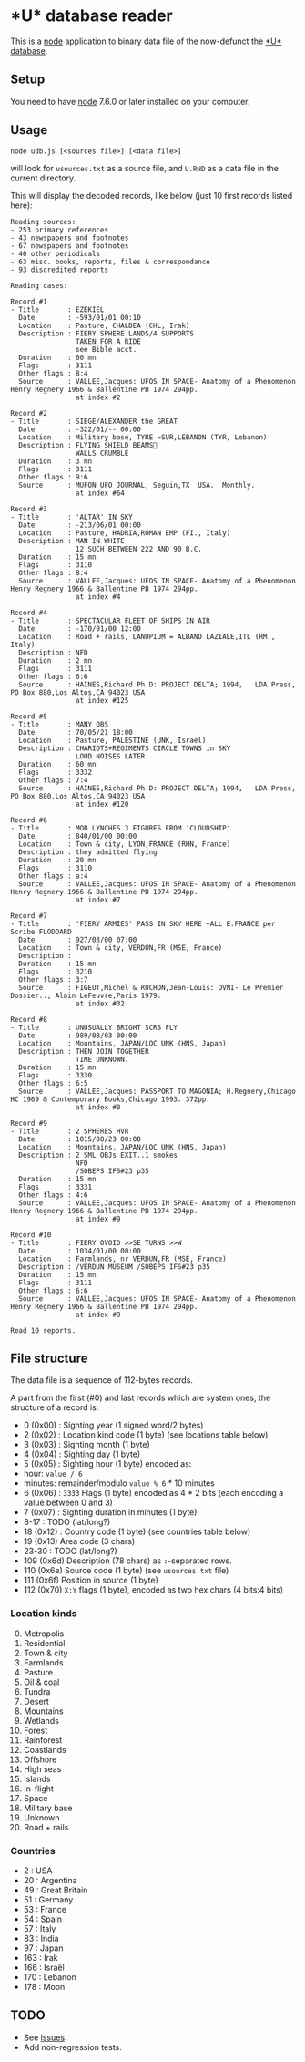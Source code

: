 # \*U* database reader

This is a [node](https://nodejs.org) application to binary data file of the now-defunct the [\*U* database](http://web.archive.org/web/20060701162044/http://www.larryhatch.net/).

## Setup

You need to have [node](https://nodejs.org) 7.6.0 or later installed on your computer.

## Usage

    node udb.js [<sources file>] [<data file>]

will look for `usources.txt` as a source file, and `U.RND` as a data file in the current directory.

This will display the decoded records, like below (just 10 first records listed here):

    Reading sources:
    - 253 primary references
    - 43 newspapers and footnotes
    - 67 newspapers and footnotes
    - 40 other periodicals
    - 63 misc. books, reports, files & correspondance
    - 93 discredited reports
    
    Reading cases:
    
    Record #1
    - Title       : EZEKIEL
      Date        : -593/01/01 00:10
      Location    : Pasture, CHALDEA (CHL, Irak)
      Description : FIERY SPHERE LANDS/4 SUPPORTS
                    TAKEN FOR A RIDE
                    see Bible acct.
      Duration    : 60 mn
      Flags       : 3111
      Other flags : 8:4
      Source      : VALLEE,Jacques: UFOS IN SPACE- Anatomy of a Phenomenon Henry Regnery 1966 & Ballentine PB 1974 294pp.
                    at index #2
    
    Record #2
    - Title       : SIEGE/ALEXANDER the GREAT
      Date        : -322/01/-- 00:00
      Location    : Military base, TYRE =SUR,LEBANON (TYR, Lebanon)
      Description : FLYING SHIELD BEAMS
                    WALLS CRUMBLE
      Duration    : 3 mn
      Flags       : 3111
      Other flags : 9:6
      Source      : MUFON UFO JOURNAL, Seguin,TX  USA.  Monthly.
                    at index #64
    
    Record #3
    - Title       : 'ALTAR' IN SKY
      Date        : -213/06/01 00:00
      Location    : Pasture, HADRIA,ROMAN EMP (FI., Italy)
      Description : MAN IN WHITE
                    12 SUCH BETWEEN 222 AND 90 B.C.
      Duration    : 15 mn
      Flags       : 3110
      Other flags : 8:4
      Source      : VALLEE,Jacques: UFOS IN SPACE- Anatomy of a Phenomenon Henry Regnery 1966 & Ballentine PB 1974 294pp.
                    at index #4
    
    Record #4
    - Title       : SPECTACULAR FLEET OF SHIPS IN AIR
      Date        : -170/01/00 12:00
      Location    : Road + rails, LANUPIUM = ALBANO LAZIALE,ITL (RM., Italy)
      Description : NFD
      Duration    : 2 mn
      Flags       : 3111
      Other flags : 6:6
      Source      : HAINES,Richard Ph.D: PROJECT DELTA; 1994,   LDA Press, PO Box 880,Los Altos,CA 94023 USA
                    at index #125
    
    Record #5
    - Title       : MANY OBS
      Date        : 70/05/21 18:00
      Location    : Pasture, PALESTINE (UNK, Israël)
      Description : CHARIOTS+REGIMENTS CIRCLE TOWNS in SKY
                    LOUD NOISES LATER
      Duration    : 60 mn
      Flags       : 3332
      Other flags : 7:4
      Source      : HAINES,Richard Ph.D: PROJECT DELTA; 1994,   LDA Press, PO Box 880,Los Altos,CA 94023 USA
                    at index #120
    
    Record #6
    - Title       : MOB LYNCHES 3 FIGURES FROM 'CLOUDSHIP'
      Date        : 840/01/00 00:00
      Location    : Town & city, LYON,FRANCE (RHN, France)
      Description : they admitted flying
      Duration    : 20 mn
      Flags       : 3110
      Other flags : a:4
      Source      : VALLEE,Jacques: UFOS IN SPACE- Anatomy of a Phenomenon Henry Regnery 1966 & Ballentine PB 1974 294pp.
                    at index #7
    
    Record #7
    - Title       : 'FIERY ARMIES' PASS IN SKY HERE +ALL E.FRANCE per Scribe FLODOARD
      Date        : 927/03/00 07:00
      Location    : Town & city, VERDUN,FR (MSE, France)
      Description : 
      Duration    : 15 mn
      Flags       : 3210
      Other flags : 3:7
      Source      : FIGEUT,Michel & RUCHON,Jean-Louis: OVNI- Le Premier    Dossier..; Alain LeFeuvre,Paris 1979.
                    at index #32
    
    Record #8
    - Title       : UNUSUALLY BRIGHT SCRS FLY
      Date        : 989/08/03 00:00
      Location    : Mountains, JAPAN/LOC UNK (HNS, Japan)
      Description : THEN JOIN TOGETHER
                    TIME UNKNOWN.   
      Duration    : 15 mn
      Flags       : 3330
      Other flags : 6:5
      Source      : VALLEE,Jacques: PASSPORT TO MAGONIA; H.Regnery,Chicago HC 1969 & Contemporary Books,Chicago 1993. 372pp.
                    at index #0
    
    Record #9
    - Title       : 2 SPHERES HVR
      Date        : 1015/08/23 00:00
      Location    : Mountains, JAPAN/LOC UNK (HNS, Japan)
      Description : 2 SML OBJs EXIT..1 smokes
                    NFD
                    /SOBEPS IFS#23 p35
      Duration    : 15 mn
      Flags       : 3331
      Other flags : 4:6
      Source      : VALLEE,Jacques: UFOS IN SPACE- Anatomy of a Phenomenon Henry Regnery 1966 & Ballentine PB 1974 294pp.
                    at index #9
    
    Record #10
    - Title       : FIERY OVOID >>SE TURNS >>W
      Date        : 1034/01/00 00:00
      Location    : Farmlands, nr VERDUN,FR (MSE, France)
      Description : /VERDUN MUSEUM /SOBEPS IFS#23 p35
      Duration    : 15 mn
      Flags       : 3111
      Other flags : 6:6
      Source      : VALLEE,Jacques: UFOS IN SPACE- Anatomy of a Phenomenon Henry Regnery 1966 & Ballentine PB 1974 294pp.
                    at index #9
    
    Read 10 reports.

## File structure

The data file is a sequence of 112-bytes records.

A part from the first (#0) and last records which are system ones, 
the structure of a record is:

-   0 (0x00) : Sighting year (1 signed word/2 bytes)
-   2 (0x02) : Location kind code (1 byte) (see locations table below)
-   3 (0x03) : Sighting month (1 byte)
-   4 (0x04) : Sighting day (1 byte)
-   5 (0x05) : Sighting hour (1 byte) encoded as:
  - hour: `value / 6`
  - minutes: remainder/modulo `value % 6` * 10 minutes
-   6 (0x06) : `3333` Flags (1 byte) encoded as 4 * 2 bits (each encoding a value between 0 and 3)
-   7 (0x07) : Sighting duration in minutes (1 byte)
-   8-17 : TODO (lat/long?)
-  18 (0x12) : Country code (1 byte) (see countries table below)
-  19 (0x13) Area code (3 chars)
-  23-30 : TODO (lat/long?)
- 109 (0x6d) Description (78 chars) as `:`-separated rows.
- 110 (0x6e) Source code (1 byte) (see `usources.txt` file) 
- 111 (0x6f) Position in source (1 byte)
- 112 (0x70) `X:Y` flags (1 byte), encoded as two hex chars (4 bits:4 bits)

### Location kinds

0. Metropolis
1. Residential
2. Town & city
3. Farmlands
4. Pasture
5. Oil & coal
6. Tundra
7. Desert
8. Mountains
9. Wetlands
10. Forest
11. Rainforest
12. Coastlands
13. Offshore
14. High seas
15. Islands
16. In-flight
17. Space
18. Military base
19. Unknown
20. Road + rails

### Countries

-   2 : USA
-  20 : Argentina
-  49 : Great Britain
-  51 : Germany
-  53 : France
-  54 : Spain
-  57 : Italy
-  83 : India
-  97 : Japan
- 163 : Irak
- 166 : Israël
- 170 : Lebanon
- 178 : Moon

## TODO

- See [issues](https://github.com/RR0/uDb/issues).
- Add non-regression tests.